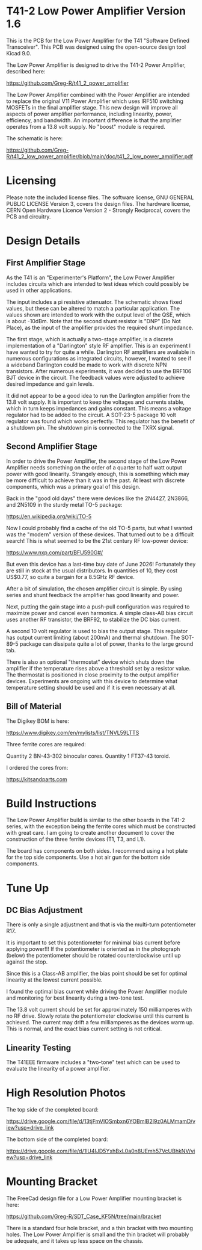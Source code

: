 # T41-2 Low Power Amplifier Version 1.6

This is the PCB for the Low Power Amplifier for the T41 "Software Defined Transceiver".
This PCB was designed using the open-source design tool Kicad 9.0.

The Low Power Amplifier is designed to drive the T41-2 Power Amplifier, described here:

<https://github.com/Greg-R/t41_2_power_amplifier>

The Low Power Amplifier combined with the Power Amplifier are intended to replace the
original V11 Power Amplifier which uses IRF510 switching MOSFETs in the final amplifier
stage.  This new design will improve all aspects of power amplifier performance, 
including linearity, power, efficiency, and bandwidth.  An important difference is that
the amplifier operates from a 13.8 volt supply.  No "boost" module is required.

The schematic is here:

<https://github.com/Greg-R/t41_2_low_power_amplifier/blob/main/doc/t41_2_low_power_amplifier.pdf>

# Licensing

Please note the included license files.  The software license, GNU GENERAL PUBLIC LICENSE
Version 3, covers the design files.
The hardware license, CERN Open Hardware Licence Version 2 - Strongly Reciprocal, covers
the PCB and circuitry.

# Design Details

## First Amplifier Stage

As the T41 is an "Experimenter's Platform", the Low Power Amplifier includes circuits
which are intended to test ideas which could possibly be used in other applications.

The input includes a pi resistive attenuator.  The schematic shows fixed values, but
these can be altered to match a particular application.  The values shown are intended
to work with the output level of the QSE, which is about -10dBm.  Note that the second
shunt resistor is "DNP" (Do Not Place), as the input of the amplifier provides the
required shunt impedance.

The first stage, which is actually a two-stage amplifier, is a discrete implementation
of a "Darlington" style RF amplifier.  This is an experiment I have wanted to try for
quite a while.  Darlington RF amplifiers are available in numerous configurations
as integrated circuits, however, I wanted to see if a wideband Darlington could be
made to work with discrete NPN transistors.  After numerous experiments, it was
decided to use the BRF106 BJT device in the circuit.  The feedback values were adjusted
to achieve desired impedance and gain levels.

It did not appear to be a good idea to run the Darlington amplifier from the 13.8 volt
supply.  It is important to keep the voltages and currents stable, which in turn keeps
impedances and gains constant.  This means a voltage regulator had to be added to the
circuit.  A SOT-23-5 package 10 volt regulator was found which works perfectly.  This
regulator has the benefit of a shutdown pin.  The shutdown pin is connected to the
TXRX signal.

## Second Amplifier Stage

In order to drive the Power Amplifier, the second stage of the Low Power Amplifier
needs something on the order of a quarter to half watt output power with good
linearity.  Strangely enough, this is something which may be more difficult to
achieve than it was in the past.  At least with discrete components, which was a
primary goal of this design.

Back in the "good old days" there were devices like the 2N4427, 2N3866, and 2N5109
in the sturdy metal TO-5 package:

<https://en.wikipedia.org/wiki/TO-5>

Now I could probably find a cache of the old TO-5 parts, but what I wanted was the
"modern" version of these devices.  That turned out to be a difficult search!
This is what seemed to be the 21st century RF low-power device:

<https://www.nxp.com/part/BFU590G#/>

But even this device has a last-time buy date of June 2026!  Fortunately they
are still in stock at the usual distributors.  In quantities of 10, they cost
US$0.77, so quite a bargain for a 8.5GHz RF device.

After a bit of simulation, the chosen amplifier circuit is simple.  By using 
series and shunt feedback the amplifier has good linearity and power.

Next, putting the gain stage into a push-pull configuration was required to maximize
power and cancel even harmonics.  A simple class-AB bias circuit uses another RF
transistor, the BRF92, to stabilize the DC bias current.

A second 10 volt regulator is used to bias the output stage.  This regulator has output
current limiting (about 200mA) and thermal shutdown.  The SOT-89-5 package can dissipate
quite a lot of power, thanks to the large ground tab.

There is also an optional "thermostat" device which shuts down the amplifier if the
temperature rises above a threshold set by a resistor value.  The thermostat is
positioned in close proximity to the output amplifier devices.  Experiments are
ongoing with this device to determine what temperature setting should be used
and if it is even necessary at all.

## Bill of Material

The Digikey BOM is here:

<https://www.digikey.com/en/mylists/list/TNVL59LTTS>

Three ferrite cores are required:

Quantity 2 BN-43-302 binocular cores.
Quantity 1 FT37-43 toroid.

I ordered the cores from:

<https://kitsandparts.com>

# Build Instructions

The Low Power Amplifier build is similar to the other boards in the T41-2 series,
with the exception being the ferrite cores which must be constructed with great
care.  I am going to create another document to cover the construction of the
three ferrite devices (T1, T3, and L1).

The board has components on both sides.  I recommend using a hot plate for the
top side components.  Use a hot air gun for the bottom side components.

# Tune Up

## DC Bias Adjustment

There is only a single adjustment and that is via the multi-turn potentiometer R17.

It is important to set this potentiometer for minimal bias current before applying
power!!!  If the potentiometer is oriented as in the photograph (below) the 
potentiometer should be rotated counterclockwise until up against the stop.

Since this is a Class-AB amplifier, the bias point should be set for optimal
linearity at the lowest current possible.

I found the optimal bias current while driving the Power Amplifier module and
monitoring for best linearity during a two-tone test. 

The 13.8 volt current should be set for approximately 150 milliamperes with
no RF drive.  Slowly rotate the potentiometer clockwise until this current
is achieved.  The current may drift a few milliamperes as the devices warm up.
This is normal, and the exact bias current setting is not critical. 

## Linearity Testing

The T41EEE firmware includes a "two-tone" test which can be used to evaluate the
linearity of a power amplifier.

# High Resolution Photos

The top side of the completed board:

<https://drive.google.com/file/d/13tjFmVIOSmbxn6YOBmlB2I9z0ALMmamD/view?usp=drive_link>

The bottom side of the completed board:

<https://drive.google.com/file/d/1lU4IJD5YxhBxL0a0n8UEmh57VcUBhkNV/view?usp=drive_link>

# Mounting Bracket

The FreeCad design file for a Low Power Amplifier mounting bracket is here:

<https://github.com/Greg-R/SDT_Case_KF5N/tree/main/bracket>

There is a standard four hole bracket, and a thin bracket with two mounting holes.
The Low Power Amplifier is small and the thin bracket will probably be adequate,
and it takes up less space on the chassis.

